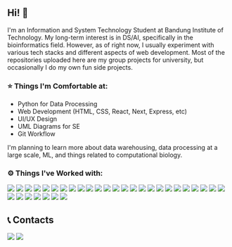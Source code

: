 ## Hi! 👋
I'm an Information and System Technology Student at Bandung Institute of Technology. My long-term interest is in DS/AI, specifically in the bioinformatics field. However, as of right now, I usually experiment with various tech stacks and different aspects of web development. Most of the repositories uploaded here are my group projects for university, but occasionally I do my own fun side projects.

### ⭐ Things I'm Comfortable at:
- Python for Data Processing
- Web Development (HTML, CSS, React, Next, Express, etc)
- UI/UX Design
- UML Diagrams for SE
- Git Workflow

I'm planning to learn more about data warehousing, data processing at a large scale, ML, and things related to computational biology.

### ⚙️ Things I've Worked with:
<p>
<img src="https://img.shields.io/badge/-C-333333?style=flat-square&logo=c">
<img src="https://img.shields.io/badge/-Java-333333?style=flat-square&logo=java">
<img src="https://img.shields.io/badge/-SQL-333333?style=flat-square&logo=sql">
<img src="https://img.shields.io/badge/-Python-333333?style=flat-square&logo=python">
<img src="https://img.shields.io/badge/-Haskell-333333?style=flat-square&logo=haskell">
<img src="https://img.shields.io/badge/-TypeScript-333333?style=flat-square&logo=typescript">
<img src="https://img.shields.io/badge/-JavaScript-333333?style=flat-square&logo=javascript">
<img src="https://img.shields.io/badge/-React-333333?style=flat-square&logo=react">
<img src="https://img.shields.io/badge/-Next-333333?style=flat-square&logo=next.js">
<img src="https://img.shields.io/badge/-Tailwind-333333?style=flat-square&logo=tailwind-css">
<img src="https://img.shields.io/badge/-Docker-333333?style=flat-square&logo=docker">
<img src="https://img.shields.io/badge/-FastAPI-333333?style=flat-square&logo=fastapi">
<img src="https://img.shields.io/badge/-Figma-333333?style=flat-square&logo=figma">
<img src="https://img.shields.io/badge/-Affinity Products-333333?style=flat-square&logo=affinity">
<img src="https://img.shields.io/badge/-Photoshop-333333?style=flat-square&logo=adobephotoshop">
<img src="https://img.shields.io/badge/-After Effect-333333?style=flat-square&logo=adobeaftereffects">
<img src="https://img.shields.io/badge/-Premiere Pro-333333?style=flat-square&logo=adobepremierepro">
<img src="https://img.shields.io/badge/-LaTeX-333333?style=flat-square&logo=latex">
<img src="https://img.shields.io/badge/-Postman-333333?style=flat-square&logo=postman">
<img src="https://img.shields.io/badge/-Insomnia-333333?style=flat-square&logo=insomnia">
<img src="https://img.shields.io/badge/-NodeJS-333333?style=flat-square&logo=node.js">
<img src="https://img.shields.io/badge/-Express-333333?style=flat-square&logo=express">
<img src="https://img.shields.io/badge/-Vercel-333333?style=flat-square&logo=vercel">
<img src="https://img.shields.io/badge/-MySQL-333333?style=flat-square&logo=mysql">
<img src="https://img.shields.io/badge/-MariaDB-333333?style=flat-square&logo=mariadb">
<img src="https://img.shields.io/badge/-PostgreSQL-333333?style=flat-square&logo=postgresql">
<img src="https://img.shields.io/badge/-MongoDB-333333?style=flat-square&logo=mongodb">
<img src="https://img.shields.io/badge/-Prisma-333333?style=flat-square&logo=prisma">
<img src="https://img.shields.io/badge/-Ubuntu-333333?style=flat-square&logo=ubuntu">
<img src="https://img.shields.io/badge/-Git-333333?style=flat-square&logo=git">
<img src="https://img.shields.io/badge/-GitHub-333333?style=flat-square&logo=github">
<img src="https://img.shields.io/badge/-GitLab-333333?style=flat-square&logo=gitlab">

## 📞 Contacts

<a href="https://www.linkedin.com/in/rayhanmp/"><img src="https://img.shields.io/badge/-rayhanmp-blue?style=flat-square&logo=Linkedin&logoColor=white/"></a>
<a href="https://www.instagram.com/rayhanmhw/"><img src="https://img.shields.io/badge/-@rayhanmhw-333333?style=flat-square&logo=instagram&logoColor=white/">


</p>
